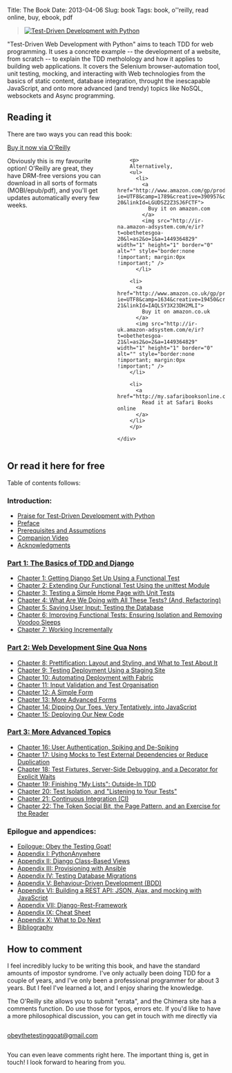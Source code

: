 Title: The Book
Date: 2013-04-06
Slug: book
Tags: book, o''reilly, read online, buy, ebook, pdf

<div class="right">
    <blockquote>
        <a href="http://shop.oreilly.com/product/0636920051091.do" target="_top">
            <img src="https://akamaicovers.oreilly.com/images/0636920029533/cat.gif" border="0" alt="Test-Driven Development with Python"/>
        </a>
    </blockquote>
</div>

"Test-Driven Web Development with Python" aims to teach TDD for web
programming. It uses a concrete example -- the development of a website,
from scratch -- to explain the TDD metholology and how it applies to 
building web applications. It covers the Selenium browser-automation tool,
unit testing, mocking, and interacting with Web technologies from the basics of
static content, database integration, throught the inescapable JavaScript, and
onto more advanced (and trendy) topics like NoSQL, websockets and Async
programming.


Reading it
----------

There are two ways you can read this book:

<div class="row">
    <div class="large-3 columns">
        <a class="button" href="http://shop.oreilly.com/product/0636920051091.do" target="_top">
            Buy it now via O'Reilly
        </a>
    </div>
    <div class="large-9 columns">
        <p>
        Obviously this is my favourite option!  O'Reilly are great,
        they have DRM-free versions you can download in all sorts
        of formats (MOBI/epub/pdf), and you'll get updates
        automatically every few weeks.
        </p>

        <p>
        Alternatively,
        <ul>
          <li>
            <a href="http://www.amazon.com/gp/product/1449364829/ref=as_li_tl?ie=UTF8&camp=1789&creative=390957&creativeASIN=1449364829&linkCode=as2&tag=obethetesgoa-20&linkId=LGUDSZ2Z3SJ6FCTF">
              Buy it on amazon.com
            </a>
            <img src="http://ir-na.amazon-adsystem.com/e/ir?t=obethetesgoa-20&l=as2&o=1&a=1449364829" width="1" height="1" border="0" alt="" style="border:none !important; margin:0px !important;" /> 
          </li>

        <li>
          <a href="http://www.amazon.co.uk/gp/product/1449364829/ref=as_li_tl?ie=UTF8&camp=1634&creative=19450&creativeASIN=1449364829&linkCode=as2&tag=obethetesgoa-21&linkId=IAQLSY3X23DH2MLI">
            Buy it on amazon.co.uk
          </a>
          <img src="http://ir-uk.amazon-adsystem.com/e/ir?t=obethetesgoa-21&l=as2&o=2&a=1449364829" width="1" height="1" border="0" alt="" style="border:none !important; margin:0px !important;" />
        </li>

        <li>
          <a href="http://my.safaribooksonline.com/9781449365141">
            Read it at Safari Books online
          </a>
        </li>
        </p>

    </div>
</div>


<h2 id="toc">Or read it here for free</h2>

Table of contents follows:

### Introduction:

* [Praise for Test-Driven Development with Python](/book/praise.harry.html)
* [Preface](/book/preface.html)
* [Prerequisites and Assumptions](/book/pre-requisite-installations.html)
* [Companion Video](/book/video_plug.html)
* [Acknowledgments](/book/acknowledgments.html)

### [Part 1: The Basics of TDD and Django](/book/part1.harry.html)

* [Chapter 1: Getting Django Set Up Using a Functional Test](/book/chapter_01.html)
* [Chapter 2: Extending Our Functional Test Using the unittest Module](/book/chapter_02.html)
* [Chapter 3: Testing a Simple Home Page with Unit Tests](/book/chapter_03.html)
* [Chapter 4: What Are We Doing with All These Tests? (And, Refactoring)](/book/chapter_04.html)
* [Chapter 5: Saving User Input: Testing the Database](/book/chapter_05.html)
* [Chapter 6: Improving Functional Tests: Ensuring Isolation and Removing Voodoo Sleeps](/book/chapter_06.html)
* [Chapter 7: Working Incrementally](/book/chapter_07.html)


### [Part 2: Web Development Sine Qua Nons](/book/part2.harry.html)

* [Chapter 8: Prettification: Layout and Styling, and What to Test About It](/book/chapter_08.html)
* [Chapter 9: Testing Deployment Using a Staging Site](/book/chapter_09.html)
* [Chapter 10: Automating Deployment with Fabric](/book/chapter_10.html)
* [Chapter 11: Input Validation and Test Organisation](/book/chapter_11.html)
* [Chapter 12: A Simple Form](/book/chapter_12.html)
* [Chapter 13: More Advanced Forms](/book/chapter_13.html)
* [Chapter 14: Dipping Our Toes, Very Tentatively, into JavaScript](/book/chapter_14.html)
* [Chapter 15: Deploying Our New Code](/book/chapter_15.html)



### [Part 3: More Advanced Topics](/book/part3.harry.html)

* [Chapter 16: User Authentication, Spiking and De-Spiking](/book/chapter_16.html)
* [Chapter 17: Using Mocks to Test External Dependencies or Reduce Duplication](/book/chapter_17.html)
* [Chapter 18: Test Fixtures, Server-Side Debugging, and a Decorator for Explicit Waits](/book/chapter_18.html)
* [Chapter 19: Finishing "My Lists": Outside-In TDD](/book/chapter_19.html)
* [Chapter 20: Test Isolation, and "Listening to Your Tests"](/book/chapter_20.html)
* [Chapter 21: Continuous Integration (CI)](/book/chapter_21.html)
* [Chapter 22: The Token Social Bit, the Page Pattern, and an Exercise for the Reader](/book/chapter_22.html)


### Epilogue and appendices:

* [Epilogue: Obey the Testing Goat!](/book/epilogue.html)
* [Appendix I: PythonAnywhere](/book/appendix_I_PythonAnywhere.html)
* [Appendix II: Django Class-Based Views](/book/appendix_II_Django_Class-Based_Views.html)
* [Appendix III: Provisioning with Ansible](/book/appendix_III_provisioning_with_ansible.html)
* [Appendix IV: Testing Database Migrations](/book/appendix_IV_testing_migrations.html)
* [Appendix V: Behaviour-Driven Development (BDD)](/book/appendix_V_bdd_tools.html)
* [Appendix VI: Building a REST API: JSON, Ajax, and mocking with JavaScript](/book/appendix_VI_rest_api.html)
* [Appendix VII: Django-Rest-Framework](/book/appendix_VII_DjangoRestFramework.html)
* [Appendix IX: Cheat Sheet](/book/appendix_IX_cheat_sheet.html)
* [Appendix X: What to Do Next](/book/appendix_X_what_to_do_next.html)
* [Bibliography](/book/bibliography.html)



How to comment
--------------

I feel incredibly lucky to be writing this book, and have the standard amounts of
impostor syndrome. I've only actually been doing TDD for a couple of years, and I've
only been a professional programmer for about 3 years.  But I feel I've learned a lot,
and I enjoy sharing the knowledge.

The O'Reilly site allows you to submit "errata", and the Chimera site has a comments
function. Do use those for typos, errors etc.  If you'd like to have a more
philosophical discussion, you can get in touch with me directly via

<div class="small-3 small-centered columns">
    <p class="center-text">
        <a href="mailto:obeythetestinggoat@gmail.com">obeythetestinggoat@gmail.com</a>
    </p>
</div>

You can even leave comments right here.  The important thing is, get in touch!
I look forward to hearing from you.

